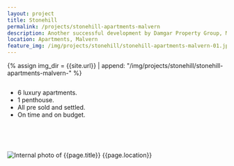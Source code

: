 ```yaml
---
layout: project
title: Stonehill
permalink: /projects/stonehill-apartments-malvern
description: Another successful development by Damgar Property Group, Melbourne.
location: Apartments, Malvern
feature_img: /img/projects/stonehill/stonehill-apartments-malvern-01.jpg
---
```


{% assign img_dir = {{site.url}} | append: "/img/projects/stonehill/stonehill-apartments-malvern-" %}

<div class="row project-detail-content">
  <div class="small-11 medium-10 medium-offset-1 columns">
    <div class="row">
      <div class="medium-5 columns">
        <div class="column">
          <ul class="project-detail-key-points">
            <li>6 luxury apartments.</li>
            <li>1 penthouse.</li>
            <li>All pre sold and settled.</li>
            <li>On time and on budget.</li>
          </ul>
        </div>
      </div>
      <!-- <div class="medium-5 columns float-left">
        <div class="column">
          <p>TODO Damgar Property Group is at the forefront of small to medium residential and commercial property development in inner Melbourne. We are a boutique developer which means that all of our developments have our complete focus from beginning to end.</p>
          <p>During our 30 years in the Property Development business we have carefully fostered strong relationships with key industry partners including Architects, Engineers and Planning Consultants.</p>
        </div>
      </div> -->
    </div>
  </div>
</div>

<br><br>

<div class="row">
  <div class="medium-8 columns small-centered">
    <img class="thumbnail" src="{{img_dir}}02.jpg" alt="Internal photo of {{page.title}} {{page.location}}" title="External photo of {{page.title}} {{page.location}}">
  </div>
</div>
